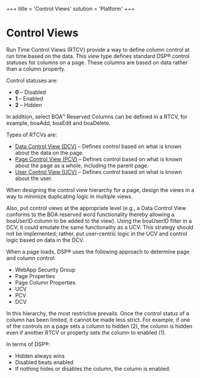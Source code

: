 +++
title = 'Control Views'
solution = 'Platform'
+++

# Control Views

Run Time Control Views (RTCV) provide a way to define column control at
run time based on the data. This view type defines standard DSP® control
statuses for columns on a page. These columns are based on data rather
than a column property.

Control statuses are:

  - **0** – Disabled
  - **1** – Enabled
  - **2** – Hidden

In addition, select BOA™ Reserved Columns can be defined in a RTCV, for
example, boaAdd, boaEdit and boaDelete.

Types of RTCVs are:

  - [Data Control View (DCV)](Data_Control_Views) – Defines control
    based on what is known about the data on the page.
  - [Page Control View (PCV)](Page_Control_View) – Defines control
    based on what is known about the page as a whole, including the
    parent page.
  - [User Control View (UCV)](User_Control_Views) – Defines control
    based on what is known about the user.

When designing the control view hierarchy for a page, design the views
in a way to minimize duplicating logic in multiple views.

Also, put control views at the appropriate level (e.g., a Data Control
View conforms to the BOA reserved word functionality thereby allowing a
boaUserID column to be added to the view). Using the boaUserID filter in
a DCV, it could emulate the same functionality as a UCV. This strategy
should not be implemented; rather, put user-centric logic in the UCV and
control logic based on data in the DCV.

When a page loads, DSP® uses the following approach to determine page
and column control:

  - WebApp Security Group
  - Page Properties
  - Page Column Properties
  - UCV
  - PCV
  - DCV

In this hierarchy, the most restrictive prevails. Once the control
status of a column has been limited, it cannot be made less strict. For
example, if one of the controls on a page sets a column to hidden (2),
the column is hidden even if another RTCV or property sets the column to
enabled (1).

In terms of DSP®:

  - Hidden always wins
  - Disabled beats enabled
  - If nothing hides or disables the column, the column is enabled.
